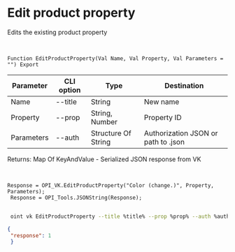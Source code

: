 ﻿---
sidebar_position: 3
---

# Edit product property
 Edits the existing product property


<br/>


`Function EditProductProperty(Val Name, Val Property, Val Parameters = "") Export`

 | Parameter | CLI option | Type | Destination |
 |-|-|-|-|
 | Name | --title | String | New name |
 | Property | --prop | String, Number | Property ID |
 | Parameters | --auth | Structure Of String | Authorization JSON or path to .json |

 
 Returns: Map Of KeyAndValue - Serialized JSON response from VK 

<br/>




```bsl title="Code example"
Response = OPI_VK.EditProductProperty("Color (change.)", Property, Parameters);
 Response = OPI_Tools.JSONString(Response);
```
	


```sh title="CLI command example"
 
 oint vk EditProductProperty --title %title% --prop %prop% --auth %auth%

```

```json title="Result"
{
 "response": 1
 }
```
